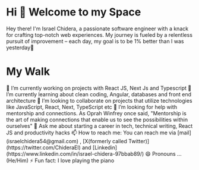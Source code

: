 <h1>Hi 👋 Welcome to my Space</h1>
<p>
    Hey there! I'm Israel Chidera, a passionate software engineer with a knack for crafting top-notch web experiences. My journey is fueled by a relentless pursuit of improvement – each day, my goal is to be 1% better than I was yesterday🚀
</p>



<h1>My Walk </h1>
🔭 I’m currently working on projects with React JS, Next Js and Typescript
🌱 I’m currently learning about clean coding, Angular, databases and front end architecture
👯 I’m looking to collaborate on projects that utilize technologies like JavaScript, React, Next, TypeScript etc
🤔 I’m looking for help with mentorship and connections. As Oprah Winfrey once said, "Mentorship is the art of making connections that enable us to see the possibilities within ourselves"
💬 Ask me about starting a career in tech, technical writing, React JS and productivity hacks
📫 How to reach me: You can reach me via [mail](israelchidera54@gmail.com) , [X(formerly called Twitter)](https://twitter.com/ChideraEl) and [Linkedin](https://www.linkedin.com/in/israel-chidera-97bbab89/)
😄 Pronouns ... (He/Him)
⚡ Fun fact: I love playing the piano

